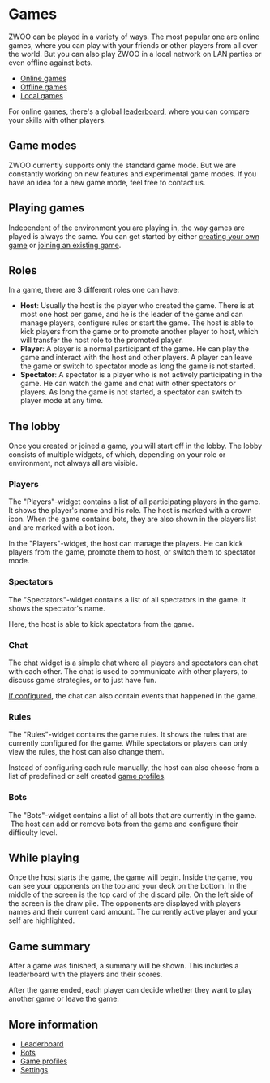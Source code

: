 # Games

ZWOO can be played in a variety of ways. The most popular one are online games, where you can play with your friends or other players from all over the world. But you can also play ZWOO in a local network on LAN parties or even offline against bots.

- [Online games](./online-games)
- [Offline games](./offline-games)
- [Local games](./local-games)

For online games, there's a global [leaderboard](./leaderboard), where you can compare your skills with other players. 

## Game modes

ZWOO currently supports only the standard game mode. But we are constantly working on new features and experimental game modes. If you have an idea for a new game mode, feel free to contact us.

## Playing games

Independent of the environment you are playing in, the way games are played is always the same. You can get started by either [creating your own game](#todo) or [joining an existing game](#todo).

## Roles

In a game, there are 3 different roles one can have:

- **Host**: Usually  the host is the player who created the game. There is at most one host per game, and he is the leader of the game and can manage players, configure rules or start the game. The host is able to kick players from the game or to promote another player to host, which will transfer the host role to the promoted player.
- **Player**: A player is a normal participant of the game. He can play the game and interact with the host and other players. A player can leave the game or switch to spectator mode as long the game is not started.
- **Spectator**: A spectator is a player who is not actively participating in the game. He can watch the game and chat with other spectators or players. As long the game is not started, a spectator can switch to player mode at any time.

## The lobby

Once you created or joined a game, you will start off in the lobby. The lobby consists of multiple widgets, of which, depending on your role or environment, not always all are visible.

### Players

The "Players"-widget contains a list of all participating players in the game. It shows the player's name and his role. The host is marked with a crown icon. When the game contains bots, they are also shown in the players list and are marked with a bot icon.

In the "Players"-widget, the host can manage the players. He can kick players from the game, promote them to host, or switch them to spectator mode.

### Spectators

The "Spectators"-widget contains a list of all spectators in the game. It shows the spectator's name. 

Here, the host is able to kick spectators from the game.

### Chat

The chat widget is a simple chat where all players and spectators can chat with each other. The chat is used to communicate with other players, to discuss game strategies, or to just have fun.

[If configured](./settings.md#feedback-messages-in-chat), the chat can also contain events that happened in the game.

### Rules

The "Rules"-widget contains the game rules. It shows the rules that are currently configured for the game. While spectators or players can only view the rules, the host can also change them.

Instead of configuring each rule manually, the host can also choose from a list of predefined or self created [game profiles](./game-profiles.md).

### Bots

The "Bots"-widget contains a list of all bots that are currently in the game.  The host can add or remove bots from the game and configure their difficulty level.

## While playing

Once the host starts the game, the game will begin. Inside the game, you can see your opponents on the top and your deck on the bottom. In the middle of the screen is the top card of the discard pile. On the left side of the screen is the draw pile. The opponents are displayed with players names and their current card amount. The currently active player and your self are highlighted.

## Game summary

After a game was finished, a summary will be shown. This includes a leaderboard with the players and their scores.

After the game ended, each player can decide whether they want to play another game or leave the game.

## More information

- [Leaderboard](./leaderboard.md)
- [Bots](./bots.md)
- [Game profiles](./game-profiles.md)
- [Settings](./settings.md)